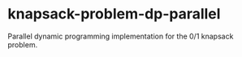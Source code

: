 # knapsack-problem-dp-parallel
Parallel dynamic programming implementation for the 0/1 knapsack problem.

